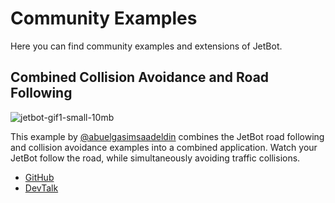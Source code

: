 # Community Examples

Here you can find community examples and extensions of JetBot.

## Combined Collision Avoidance and Road Following

![jetbot-gif1-small-10mb](https://user-images.githubusercontent.com/68045710/119603697-432a2b00-be20-11eb-9d4a-b2e55a4645d0.gif)

This example by [@abuelgasimsaadeldin](https://github.com/abuelgasimsaadeldin) combines the JetBot road following
and collision avoidance examples into a combined application.  Watch your JetBot follow the road, while simultaneously
avoiding traffic collisions.

* [GitHub](https://github.com/abuelgasimsaadeldin/Jetbot-Road-Following-and-Collision-Avoidance)
* [DevTalk](https://forums.developer.nvidia.com/t/combine-jetbot-road-following-and-collision-avoidance-tasks/178857)
